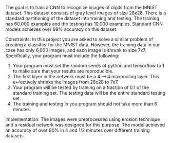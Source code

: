 
The goal is to train a CNN to recognize images of digits from the MNIST dataset. This dataset consists of
gray level images of size 28x28. There is a standard partitioning of the dataset into training and testing.
The training has 60,000 examples and the testing has 10,000 examples. Standard CNN models achieves over
99% accuracy on this dataset.

Constraints:
In this project you are asked to solve a similar problem of creating a classifier for the MNIST data. However,
the training data in our case has only 6,000 images, and each image is shrunk to size 7x7. Specifically,
your program must include the following:

1. Your program must set the random seeds of python and tensorflow to 1 to make sure that your results
are reproducible.
2. The first layer in the network must be a 4 ⇥ 4 maxpooling layer. This e↵ectively shrinks the images
from 28x28 to 7x7.
3. Your program will be tested by training on a fraction of 0.1 of the standard training set. The testing
data will be the entire standard testing set.
4. The training and testing in you program should not take more than 6 minutes.

Implementation:
The images were preprocessed using erosion technique and a residual network was designed for this purpose. The model achieved an accuracy of over 90% in 4 and 1/2 minutes over different training datasets.
